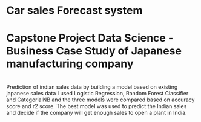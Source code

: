 # Car sales Forecast system
<h1>Capstone Project Data Science -Business Case Study of Japanese manufacturing company</h1><br>
Prediction of indian sales data by building a model based on existing japanese sales data
I used Logistic Regression, Random Forest Classifier and CategorialNB and the three models were compared based on accuracy score and r2 score. The best model was used to predict the Indian sales and decide if the company will get enough sales to open a plant in India.

